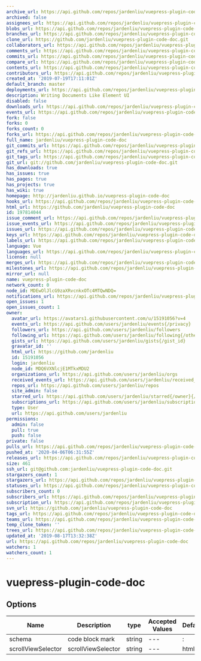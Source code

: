```yaml
---
archive_url: https://api.github.com/repos/jardenliu/vuepress-plugin-code-doc/{archive_format}{/ref}
archived: false
assignees_url: https://api.github.com/repos/jardenliu/vuepress-plugin-code-doc/assignees{/user}
blobs_url: https://api.github.com/repos/jardenliu/vuepress-plugin-code-doc/git/blobs{/sha}
branches_url: https://api.github.com/repos/jardenliu/vuepress-plugin-code-doc/branches{/branch}
clone_url: https://github.com/jardenliu/vuepress-plugin-code-doc.git
collaborators_url: https://api.github.com/repos/jardenliu/vuepress-plugin-code-doc/collaborators{/collaborator}
comments_url: https://api.github.com/repos/jardenliu/vuepress-plugin-code-doc/comments{/number}
commits_url: https://api.github.com/repos/jardenliu/vuepress-plugin-code-doc/commits{/sha}
compare_url: https://api.github.com/repos/jardenliu/vuepress-plugin-code-doc/compare/{base}...{head}
contents_url: https://api.github.com/repos/jardenliu/vuepress-plugin-code-doc/contents/{+path}
contributors_url: https://api.github.com/repos/jardenliu/vuepress-plugin-code-doc/contributors
created_at: '2019-07-19T17:11:01Z'
default_branch: master
deployments_url: https://api.github.com/repos/jardenliu/vuepress-plugin-code-doc/deployments
description: Writing Documents Like Element UI
disabled: false
downloads_url: https://api.github.com/repos/jardenliu/vuepress-plugin-code-doc/downloads
events_url: https://api.github.com/repos/jardenliu/vuepress-plugin-code-doc/events
fork: false
forks: 0
forks_count: 0
forks_url: https://api.github.com/repos/jardenliu/vuepress-plugin-code-doc/forks
full_name: jardenliu/vuepress-plugin-code-doc
git_commits_url: https://api.github.com/repos/jardenliu/vuepress-plugin-code-doc/git/commits{/sha}
git_refs_url: https://api.github.com/repos/jardenliu/vuepress-plugin-code-doc/git/refs{/sha}
git_tags_url: https://api.github.com/repos/jardenliu/vuepress-plugin-code-doc/git/tags{/sha}
git_url: git://github.com/jardenliu/vuepress-plugin-code-doc.git
has_downloads: true
has_issues: true
has_pages: true
has_projects: true
has_wiki: true
homepage: http://jardenliu.github.io/vuepress-plugin-code-doc
hooks_url: https://api.github.com/repos/jardenliu/vuepress-plugin-code-doc/hooks
html_url: https://github.com/jardenliu/vuepress-plugin-code-doc
id: 197814044
issue_comment_url: https://api.github.com/repos/jardenliu/vuepress-plugin-code-doc/issues/comments{/number}
issue_events_url: https://api.github.com/repos/jardenliu/vuepress-plugin-code-doc/issues/events{/number}
issues_url: https://api.github.com/repos/jardenliu/vuepress-plugin-code-doc/issues{/number}
keys_url: https://api.github.com/repos/jardenliu/vuepress-plugin-code-doc/keys{/key_id}
labels_url: https://api.github.com/repos/jardenliu/vuepress-plugin-code-doc/labels{/name}
language: Vue
languages_url: https://api.github.com/repos/jardenliu/vuepress-plugin-code-doc/languages
license: null
merges_url: https://api.github.com/repos/jardenliu/vuepress-plugin-code-doc/merges
milestones_url: https://api.github.com/repos/jardenliu/vuepress-plugin-code-doc/milestones{/number}
mirror_url: null
name: vuepress-plugin-code-doc
network_count: 0
node_id: MDEwOlJlcG9zaXRvcnkxOTc4MTQwNDQ=
notifications_url: https://api.github.com/repos/jardenliu/vuepress-plugin-code-doc/notifications{?since,all,participating}
open_issues: 1
open_issues_count: 1
owner:
  avatar_url: https://avatars1.githubusercontent.com/u/15191056?v=4
  events_url: https://api.github.com/users/jardenliu/events{/privacy}
  followers_url: https://api.github.com/users/jardenliu/followers
  following_url: https://api.github.com/users/jardenliu/following{/other_user}
  gists_url: https://api.github.com/users/jardenliu/gists{/gist_id}
  gravatar_id: ''
  html_url: https://github.com/jardenliu
  id: 15191056
  login: jardenliu
  node_id: MDQ6VXNlcjE1MTkxMDU2
  organizations_url: https://api.github.com/users/jardenliu/orgs
  received_events_url: https://api.github.com/users/jardenliu/received_events
  repos_url: https://api.github.com/users/jardenliu/repos
  site_admin: false
  starred_url: https://api.github.com/users/jardenliu/starred{/owner}{/repo}
  subscriptions_url: https://api.github.com/users/jardenliu/subscriptions
  type: User
  url: https://api.github.com/users/jardenliu
permissions:
  admin: false
  pull: true
  push: false
private: false
pulls_url: https://api.github.com/repos/jardenliu/vuepress-plugin-code-doc/pulls{/number}
pushed_at: '2020-04-06T06:31:55Z'
releases_url: https://api.github.com/repos/jardenliu/vuepress-plugin-code-doc/releases{/id}
size: 461
ssh_url: git@github.com:jardenliu/vuepress-plugin-code-doc.git
stargazers_count: 1
stargazers_url: https://api.github.com/repos/jardenliu/vuepress-plugin-code-doc/stargazers
statuses_url: https://api.github.com/repos/jardenliu/vuepress-plugin-code-doc/statuses/{sha}
subscribers_count: 0
subscribers_url: https://api.github.com/repos/jardenliu/vuepress-plugin-code-doc/subscribers
subscription_url: https://api.github.com/repos/jardenliu/vuepress-plugin-code-doc/subscription
svn_url: https://github.com/jardenliu/vuepress-plugin-code-doc
tags_url: https://api.github.com/repos/jardenliu/vuepress-plugin-code-doc/tags
teams_url: https://api.github.com/repos/jardenliu/vuepress-plugin-code-doc/teams
temp_clone_token: ''
trees_url: https://api.github.com/repos/jardenliu/vuepress-plugin-code-doc/git/trees{/sha}
updated_at: '2019-08-17T13:32:38Z'
url: https://api.github.com/repos/jardenliu/vuepress-plugin-code-doc
watchers: 1
watchers_count: 1
---
```


# vuepress-plugin-code-doc

## Options

| Name               | Description        | type   | Accepted Values | Default |
| ------------------ | ------------------ | ------ | --------------- | ------- |
| schema             | code block mark    | string | ---             | :       |
| scrollViewSelector | scrollViewSelector | string | ---             | html    |
